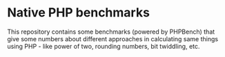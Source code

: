 # Native PHP benchmarks

This repository contains some benchmarks (powered by PHPBench) that
give some numbers about different approaches in calculating same things
using PHP - like power of two, rounding numbers, bit twiddling, etc.

